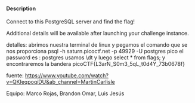 #### Description

Connect to this PostgreSQL server and find the flag!

Additional details will be available after launching your challenge instance. 


detalles: abrimos nuestra terminal de linux y pegamos el comando que se nos proporciona 
psql -h saturn.picoctf.net -p 49929 -U postgres pico 
el password es : postgres 
usamos \dt  y luego select * from flags; y encontraremos la bandera 
picoCTF{L3arN_S0m3_5qL_t0d4Y_73b0678f}

fuente: https://www.youtube.com/watch?v=QKIeqpoqiDU&ab_channel=MartinCarlisle 

Equipo: Marco Rojas, Brandon Omar, Luis Jesús 
